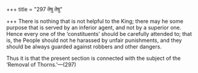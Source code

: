 +++
title = "297 तेषु तेषु"

+++
There is nothing that is not helpful to the King; there may he some
purpose that is served by an inferior agent, and not by a superior one.
Hence every one of the ‘constituents’ should be carefully attended to;
that is, the People should not he harassed by unfair punishments, and
they should be always guarded against robbers and other dangers.

Thus it is that the present section is connected with the subject of the
‘Removal of Thorns.’—(297)


